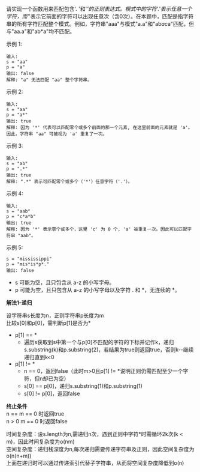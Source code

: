 请实现一个函数用来匹配包含'. '和'*'的正则表达式。模式中的字符'.'表示任意一个字符，而'*'表示它前面的字符可以出现任意次（含0次）。在本题中，匹配是指字符串的所有字符匹配整个模式。例如，字符串"aaa"与模式"a.a"和"ab*ac*a"匹配，但与"aa.a"和"ab*a"均不匹配。

示例 1:
```
输入:
s = "aa"
p = "a"
输出: false
解释: "a" 无法匹配 "aa" 整个字符串。
```

示例 2:
```
输入:
s = "aa"
p = "a*"
输出: true
解释: 因为 '*' 代表可以匹配零个或多个前面的那一个元素, 在这里前面的元素就是 'a'。因此，字符串 "aa" 可被视为 'a' 重复了一次。
```

示例 3:
```
输入:
s = "ab"
p = ".*"
输出: true
解释: ".*" 表示可匹配零个或多个（'*'）任意字符（'.'）。
```

示例 4:
```
输入:
s = "aab"
p = "c*a*b"
输出: true
解释: 因为 '*' 表示零个或多个，这里 'c' 为 0 个, 'a' 被重复一次。因此可以匹配字符串 "aab"。
```

示例 5:
```输入:
s = "mississippi"
p = "mis*is*p*."
输出: false
```

- s 可能为空，且只包含从 a-z 的小写字母。
- p 可能为空，且只包含从 a-z 的小写字母以及字符 . 和 \*，无连续的 \*。

**解法1-递归**

设字符串s长度为n，正则字符串p长度为m    
比较s[0]和p[0]，需判断p[1]是否为*
- p[1] == *
    - 遍历s获取到s中第一个与p[0]不匹配的字符的下标并记作k，递归s.substring(k)和p.substring(2)，若结果为true则返回true，否则k--继续递归直到k<0
- p[1] != *
    - n == 0，返回false（此时m>0且p[1] != *说明正则仍需匹配至少一个字符，但n却已为空）
    - s[0] == p[0]，递归s.substring(1)和p.substring(1)
    - s[0] != p[0]，返回false

**终止条件**    
n == m == 0 时返回true     
n > 0 m == 0 时返回false


时间复杂度：设s.length为n,需递归n次，遇到正则中字符*时需循环2k次(k < m)，因此时间复杂度为o(nm)    
空间复杂度：递归栈深度为n,每次递归需要传递字符串及正则，因此空间复杂度为o(n(n+m))  
上面在递归时可以通过传递索引代替子字符串，从而将空间复杂度降低到o(n)